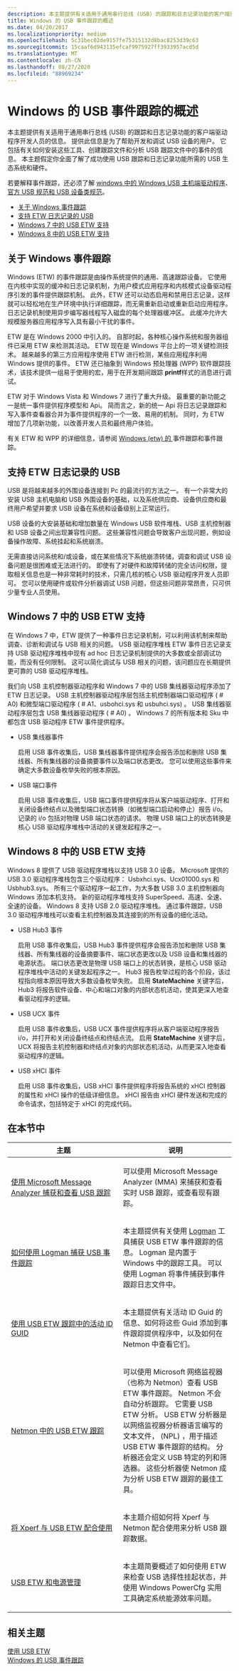 ```yaml
---
description: 本主题提供有关适用于通用串行总线 (USB) 的跟踪和日志记录功能的客户端驱动程序开发人员的信息。
title: Windows 的 USB 事件跟踪的概述
ms.date: 04/20/2017
ms.localizationpriority: medium
ms.openlocfilehash: 5c31bec02de9157fe75315132d8bac8253d39c63
ms.sourcegitcommit: 15caaf6d943135efcaf9975927ff3933957acd5d
ms.translationtype: MT
ms.contentlocale: zh-CN
ms.lasthandoff: 08/27/2020
ms.locfileid: "88969234"
---
```

# <a name="overview-of-usb-event-tracing-for-windows"></a>Windows 的 USB 事件跟踪的概述


本主题提供有关适用于通用串行总线 (USB) 的跟踪和日志记录功能的客户端驱动程序开发人员的信息。 提供此信息是为了帮助开发和调试 USB 设备的用户。 它包括有关如何安装这些工具、创建跟踪文件和分析 USB 跟踪文件中的事件的信息。 本主题假定你全面了解了成功使用 USB 跟踪和日志记录功能所需的 USB 生态系统和硬件。

若要解释事件跟踪，还必须了解 [windows 中的 Windows USB 主机端驱动程序](usb-3-0-driver-stack-architecture.md)、 [官方 USB 规范和 USB 设备类规范](https://www.usb.org/documents)。

-   [关于 Windows 事件跟踪](#about-event-tracing-for-windows)
-   [支持 ETW 日志记录的 USB](#usb-support-for-etw-logging)
-   [Windows 7 中的 USB ETW 支持](#usb-etw-support-in-windows-7)
-   [Windows 8 中的 USB ETW 支持](#usb-etw-support-in-windows-8)

## <a name="about-event-tracing-for-windows"></a>关于 Windows 事件跟踪


Windows (ETW) 的事件跟踪是由操作系统提供的通用、高速跟踪设备。 它使用在内核中实现的缓冲和日志记录机制，为用户模式应用程序和内核模式设备驱动程序引发的事件提供跟踪机制。 此外，ETW 还可以动态启用和禁用日志记录，这样就可以轻松地在生产环境中执行详细跟踪，而无需重新启动或重新启动应用程序。 日志记录机制使用异步编写器线程写入磁盘的每个处理器缓冲区。 此缓冲允许大规模服务器应用程序写入具有最小干扰的事件。

ETW 是在 Windows 2000 中引入的。 自那时起，各种核心操作系统和服务器组件已采用 ETW 来检测其活动。 ETW 现在是 Windows 平台上的一项关键检测技术。 越来越多的第三方应用程序使用 ETW 进行检测，某些应用程序利用 Windows 提供的事件。 ETW 还已抽象到 Windows 预处理器 (WPP) 软件跟踪技术，该技术提供一组易于使用的宏，用于在开发期间跟踪 **printf**样式的消息进行调试。

ETW 对于 Windows Vista 和 Windows 7 进行了重大升级。 最重要的新功能之一是统一事件提供程序模型和 Api。 简而言之，新的统一 Api 将日志记录跟踪和写入事件查看器合并为事件提供程序的一个一致、易用的机制。 同时，为 ETW 增加了几项新功能，以改善开发人员和最终用户体验。

有关 ETW 和 WPP 的详细信息，请参阅 [Windows (etw) 的 ](https://docs.microsoft.com/windows-hardware/drivers/devtest/event-tracing-for-windows--etw-)事件跟踪和事件跟踪。

## <a name="usb-support-for-etw-logging"></a>支持 ETW 日志记录的 USB


USB 是将越来越多的外围设备连接到 Pc 的最流行的方法之一。 有一个非常大的安装 USB 主机电脑和 USB 外围设备的基础，以及系统供应商、设备供应商和最终用户希望并要求 USB 设备在系统和设备级别上正常运行。

USB 设备的大安装基础和增加数量在 Windows USB 软件堆栈、USB 主机控制器和 USB 设备之间出现兼容性问题。 这些兼容性问题会导致客户出现问题，例如设备操作故障、系统挂起和系统崩溃。

无需直接访问系统和/或设备，或在某些情况下系统崩溃转储，调查和调试 USB 设备问题是很困难或无法进行的。 即使有了对硬件和故障转储的完全访问权限，提取相关信息也是一种非常耗时的技术，只需几核的核心 USB 驱动程序开发人员即可。 您可以使用硬件或软件分析器调试 USB 问题，但这些问题非常昂贵，只可供少量专业人员使用。

## <a name="usb-etw-support-in-windows-7"></a>Windows 7 中的 USB ETW 支持


在 Windows 7 中，ETW 提供了一种事件日志记录机制，可以利用该机制来帮助调查、诊断和调试与 USB 相关的问题。 USB 驱动程序堆栈 ETW 事件日志记录支持 USB 驱动程序堆栈中现有 ad hoc 日志记录机制提供的大多数或全部调试功能，而没有任何限制。 这可以简化调试与 USB 相关的问题，该问题应在长期提供更可靠的 USB 驱动程序堆栈。

我们向 USB 主机控制器驱动程序和 Windows 7 中的 USB 集线器驱动程序添加了 ETW 日志记录。 USB 主机控制器驱动程序层包括主机控制器端口驱动程序 ( # A0) 和微型端口驱动程序 ( # A1、usbohci.sys 和 usbuhci.sys) 。 USB 集线器驱动程序层包含 USB 集线器驱动程序 ( # A0) 。 Windows 7 的所有版本和 Sku 中都包含 USB 驱动程序 ETW 事件提供程序。

-   USB 集线器事件

    启用 USB 事件收集后，USB 集线器事件提供程序会报告添加和删除 USB 集线器、所有集线器的设备摘要事件以及端口状态更改。 您可以使用这些事件来确定大多数设备枚举失败的根本原因。

-   USB 端口事件

    启用 USB 事件收集后，USB 端口事件提供程序将从客户端驱动程序、打开和关闭设备终结点以及微型端口状态转换（如微型端口启动和停止）报告 i/o。 记录的 i/o 包括对物理 USB 端口状态的请求。 物理 USB 端口上的状态转换是核心 USB 驱动程序堆栈中活动的关键发起程序之一。

## <a name="usb-etw-support-in-windows-8"></a>Windows 8 中的 USB ETW 支持


Windows 8 提供了 USB 驱动程序堆栈以支持 USB 3.0 设备。 Microsoft 提供的 USB 3.0 驱动程序堆栈包含三个驱动程序： Usbxhci.sys、Ucx01000.sys 和 Usbhub3.sys。 所有三个驱动程序一起工作，为大多数 USB 3.0 主机控制器向 Windows 添加本机支持。 新的驱动程序堆栈支持 SuperSpeed、高速、全速、全速的设备。 Windows 8 支持 USB 2.0 驱动程序堆栈。 通过事件跟踪，USB 3.0 驱动程序堆栈可以查看主机控制器及其连接到的所有设备的细化活动。

-   USB Hub3 事件

    启用 USB 事件收集后，USB Hub3 事件提供程序会报告添加和删除 USB 集线器、所有集线器的设备摘要事件、端口状态更改以及 USB 设备和集线器的电源状态。 端口状态更改是物理 USB 端口上的状态转换，是核心 USB 驱动程序堆栈中活动的关键发起程序之一。 Hub3 报告枚举过程的各个阶段，该过程指向根本原因导致大多数设备枚举失败。 启用 **StateMachine** 关键字后，Hub3 将报告软件设备、中心和端口对象的内部状态机活动，使其更深入地查看驱动程序的逻辑。

-   USB UCX 事件

    启用 USB 事件收集后，USB UCX 事件提供程序将从客户端驱动程序报告 i/o，并打开和关闭设备终结点和终结点流。 启用 **StateMachine** 关键字后，UCX 将报告主机控制器和终结点对象的内部状态机活动，从而更深入地查看驱动程序的逻辑。

-   USB xHCI 事件

    启用 USB 事件收集后，USB xHCI 事件提供程序将报告系统的 xHCI 控制器的属性和 xHCI 操作的低级详细信息。 xHCI 报告由 xHCI 硬件发送和完成的命令请求，包括特定于 xHCI 的完成代码。

## <a name="in-this-section"></a>在本节中


<table>
<colgroup>
<col width="50%" />
<col width="50%" />
</colgroup>
<thead>
<tr class="header">
<th>主题</th>
<th>说明</th>
</tr>
</thead>
<tbody>
<tr class="odd">
<td><p><a href="capture-and-view-ing-usb-traces-with-microsoft-message-analyzer-.md" data-raw-source="[Capture and view USB traces with Microsoft Message Analyzer](capture-and-view-ing-usb-traces-with-microsoft-message-analyzer-.md)">使用 Microsoft Message Analyzer 捕获和查看 USB 跟踪</a></p></td>
<td><p>可以使用 Microsoft Message Analyzer (MMA) 来捕获和查看实时 USB 跟踪，或查看现有跟踪。</p></td>
</tr>
<tr class="even">
<td><p><a href="how-to-capture-a-usb-event-trace.md" data-raw-source="[How to capture a USB event trace with Logman](how-to-capture-a-usb-event-trace.md)">如何使用 Logman 捕获 USB 事件跟踪</a></p></td>
<td><p>本主题提供有关使用 <a href="https://go.microsoft.com/fwlink/p/?linkid=617153" data-raw-source="[Logman](https://go.microsoft.com/fwlink/p/?linkid=617153)">Logman</a> 工具捕获 USB ETW 事件跟踪的信息。 Logman 是内置于 Windows 中的跟踪工具。 可以使用 Logman 将事件捕获到事件跟踪日志文件中。</p></td>
</tr>
<tr class="odd">
<td><p><a href="using-usb-etw.md" data-raw-source="[Using activity ID GUIDs in USB ETW traces](using-usb-etw.md)">使用 USB ETW 跟踪中的活动 ID GUID</a></p></td>
<td><p>本主题提供有关活动 ID Guid 的信息、如何将这些 Guid 添加到事件跟踪提供程序中，以及如何在 Netmon 中查看它们。</p></td>
</tr>
<tr class="even">
<td><p><a href="viewing-etw-traces-in-netmon.md" data-raw-source="[USB ETW traces in Netmon](viewing-etw-traces-in-netmon.md)">Netmon 中的 USB ETW 跟踪</a></p></td>
<td><p>可以使用 Microsoft 网络监视器（也称为 Netmon）查看 USB ETW 事件跟踪。 Netmon 不会自动分析跟踪。 它需要 USB ETW 分析。 USB ETW 分析器是以网络监视器分析器语言编写的文本文件， (NPL) ，用于描述 USB ETW 事件跟踪的结构。 分析器还会定义 USB 特定的列和筛选器。 这些分析器使 Netmon 成为分析 USB ETW 跟踪的最佳工具。</p></td>
</tr>
<tr class="odd">
<td><p><a href="using-xperf-with-usb-etw.md" data-raw-source="[Using Xperf with USB ETW](using-xperf-with-usb-etw.md)">将 Xperf 与 USB ETW 配合使用</a></p></td>
<td><p>本主题介绍如何将 Xperf 与 Netmon 配合使用来分析 USB 跟踪数据。</p></td>
</tr>
<tr class="even">
<td><p><a href="usb-etw-and-power-management.md" data-raw-source="[USB ETW and Power Management](usb-etw-and-power-management.md)">USB ETW 和电源管理</a></p></td>
<td><p>本主题简要概述了如何使用 ETW 来检查 USB 选择性挂起状态，并使用 Windows PowerCfg 实用工具确定系统能源效率问题。</p></td>
</tr>
</tbody>
</table>

 

## <a name="related-topics"></a>相关主题
[使用 USB ETW](using-usb-etw.md)  
[Windows 的 USB 事件跟踪](usb-event-tracing-for-windows.md)  



